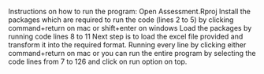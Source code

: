 Instructions on how to run the program:
Open Assessment.Rproj
Install the packages which are required to run the code (lines 2 to 5) by clicking command+return on mac or shift+enter on windows
Load the packages by running code lines 8 to 11
Next step is to load the excel file provided and transform it into the required format.
Running every line by clicking either command+return on mac or you can run the entire program by selecting the code lines from 7 to 126 and click on run option on top.